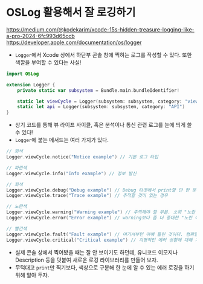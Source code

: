 # OSLog 활용해서 잘 로깅하기
https://medium.com/@kodekarim/xcode-15s-hidden-treasure-logging-like-a-pro-2024-6fc993d65ccb
https://developer.apple.com/documentation/os/logger
- `Logger`에서 Xcode 상에서 하단부 콘솔 창에 찍히는 로그를 작성할 수 있다. 또한 색깔을 부여할 수 있다는 사실!
```Swift
import OSLog

extension Logger {
    private static var subsystem = Bundle.main.bundleIdentifier!

    static let viewCycle = Logger(subsystem: subsystem, category: "viewcycle")
    static let api = Logger(subsystem: subsystem, category: "API")
}
```
- 상기 코드를 통해 뷰 라이프 사이클, 혹은 분석이나 통신 관련 로그를 눈에 띄게 쓸 수 있다!
- `Logger`에 붙는 메서드는 여러 가지가 있다.
```Swift
// 회색
Logger.viewCycle.notice("Notice example") // 기본 로그 타입

// 파란색
Logger.viewCycle.info("Info example") // 정보 발신

// 회색
Logger.viewCycle.debug("Debug example") // Debug 타겟에서 print할 만 한 문구
Logger.viewCycle.trace("Trace example") // 추적할 것이 있는 경우

// 노란색
Logger.viewCycle.warning("Warning example") // 주의해야 할 부분. 소위 "노란 줄"
Logger.viewCycle.error("Error example") // warning보다 좀 더 중대한 "노란 에러"

// 빨간색
Logger.viewCycle.fault("Fault example") // 여기서부턴 아예 틀린 것이다. 컴파일러에서 떴으면 실행이 안 될 만 한 에러.
Logger.viewCycle.critical("Critical example") // 치명적인 에러 상황에 대해 기록할 때 사용
```
- 실제 콘솔 상에서 찍어봤을 때는 잘 안 보이기도 하던데, 유니코드 이모지나 Description 등을 덧붙여 새로운 로깅 라이브러리를 만들어 보자.
- 무턱대고 `print`만 찍기보다, 색상으로 구분해 한 눈에 알 수 있는 에러 로깅을 하기 위해 알아 두자.